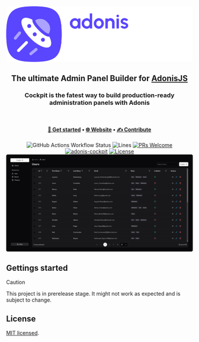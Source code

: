 <div align="center">
<br/>
  
[![Adonis Cockpit](./.github/images/logo-horizontal.png)](https://adonis-cockpit.com)

## The ultimate Admin Panel Builder for [AdonisJS](https://adonisjs.com/)

### Cockpit is the fatest way to build production-ready administration panels with Adonis

<br/>
</div>

<div align="center">

#### [🚀 Get started](https://adonis-cockpit.com/docs/getting-started/installation) • [🌐 Website](https://adonis-cockpit.com/docs/getting-started/installation) • [✍ Contribute](./CONTRIBUTING.md)

![GitHub Actions Workflow Status](https://img.shields.io/github/actions/workflow/status/kerwanp/adonis-cockpit/test?style=flat-square&label=tests)
![Lines](https://img.shields.io/badge/coverage-20.32%25-red.svg?style=flat-square) [![PRs Welcome](https://img.shields.io/badge/PRs-Are%20welcome-brightgreen.svg?style=flat-square)](https://makeapullrequest.com) [![adonis-cockpit](https://img.shields.io/npm/v/adonis-cockpit?style=flat-square)](https://www.npmjs.com/package/adonis-cockpit) [![License](https://img.shields.io/github/license/FriendsOfAdonis/magnify?label=License&style=flat-square)](LICENCE)
![Screenshot](./.github/images/screenshot.png)

</div>

## Gettings started

> [!CAUTION]
> This project is in prerelease stage. It might not work as expected and is subject to change.

## License

[MIT licensed](LICENSE.md).
